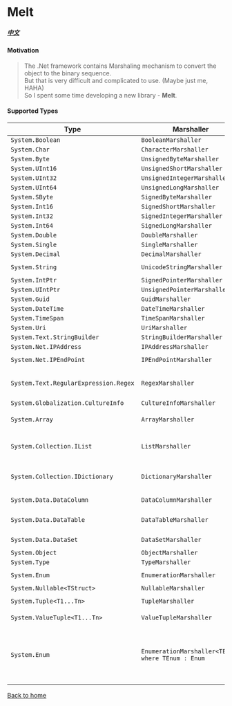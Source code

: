 # Melt
##### [中文](./readme.zh-tw.md)

#### Motivation
> The .Net framework contains Marshaling mechanism to convert the object to the binary sequence.  
> But that is very difficult and complicated to use. (Maybe just me, HAHA)  
> So I spent some time developing a new library - **Melt**.

#### Supported Types

| Type | Marshaller | Dependency
| --- | --- | --- |
| ```System.Boolean``` | ```BooleanMarshaller``` |
| ```System.Char``` | ```CharacterMarshaller``` |
| ```System.Byte``` | ```UnsignedByteMarshaller``` |
| ```System.UInt16``` | ```UnsignedShortMarshaller``` |
| ```System.UInt32``` | ```UnsignedIntegerMarshaller``` |
| ```System.UInt64``` | ```UnsignedLongMarshaller``` |
| ```System.SByte``` | ```SignedByteMarshaller``` |
| ```System.Int16``` | ```SignedShortMarshaller``` |
| ```System.Int32``` | ```SignedIntegerMarshaller``` |
| ```System.Int64``` | ```SignedLongMarshaller``` |
| ```System.Double``` | ```DoubleMarshaller``` |
| ```System.Single``` | ```SingleMarshaller``` |
| ```System.Decimal``` | ```DecimalMarshaller``` |
| ```System.String``` | ```UnicodeStringMarshaller``` | ```SignedLongMarshaller``` ```SignedIntegerMarshaller```
| ```System.IntPtr``` | ```SignedPointerMarshaller``` | ```SignedIntegerMarshaller```
| ```System.UIntPtr``` | ```UnsignedPointerMarshaller``` | ```SignedIntegerMarshaller```
| ```System.Guid``` | ```GuidMarshaller``` |
| ```System.DateTime``` | ```DateTimeMarshaller``` | ```SignedLongMarshaller``` 
| ```System.TimeSpan``` | ```TimeSpanMarshaller``` | ```SignedLongMarshaller``` 
| ```System.Uri``` | ```UriMarshaller``` | ```UnicodeStringMarshaller```
| ```System.Text.StringBuilder``` | ```StringBuilderMarshaller``` | ```UnicodeStringMarshaller```
| ```System.Net.IPAddress``` | ```IPAddressMarshaller``` | ```SignedIntegerMarshaller```
| ```System.Net.IPEndPoint``` | ```IPEndPointMarshaller```| ```IPAddressMarshaller``` ```SignedIntegerMarshaller```
| ```System.Text.RegularExpression.Regex``` | ```RegexMarshaller``` | ```SignedIntegerMarshaller``` ```SignedShortMarshaller``` ```TimeSpanMarshaller``` ```UnicodeStringMarshaller```
| ```System.Globalization.CultureInfo``` | ```CultureInfoMarshaller``` | ```SignedIntegerMarshaller``` 
| ```System.Array``` | ```ArrayMarshaller``` | ```SignedIntegerMarshaller``` ```TypeMarshaller``` ```ObjectMarshaller```
| ```System.Collection.IList``` | ```ListMarshaller``` | ```SignedIntegerMarshaller``` ```SignedByteMarshaller``` ```TypeMarshaller``` ```ObjectMarshaller```
| ```System.Collection.IDictionary``` | ```DictionaryMarshaller``` | ```SignedIntegerMarshaller``` ```SignedByteMarshaller``` ```TypeMarshaller``` ```ObjectMarshaller```
| ```System.Data.DataColumn``` | ```DataColumnMarshaller``` | ```TypeMarshaller``` ```UnicodeStringMarshaller```
| ```System.Data.DataTable``` | ```DataTableMarshaller``` | ```DataColumnMarshaller``` ```ArrayMarshaller``` ```ObjectMarshaller```
| ```System.Data.DataSet``` | ```DataSetMarshaller``` | ```DataTableMarshaller``` ```ArrayMarshaller```
| ```System.Object``` | ```ObjectMarshaller``` | ```*```
| ```System.Type``` | ```TypeMarshaller``` | ```UnicodeStringMarshaller```
| ```System.Enum``` | ```EnumerationMarshaller``` | ```TypeMarshaller``` ```ObjectMarshaller``` 
| ```System.Nullable<TStruct>``` | ```NullableMarshaller``` | ```ObjectMarshaller```
| ```System.Tuple<T1...Tn>``` | ```TupleMarshaller``` | ```ObjectMarshaller``` ```SignedIntegerMarshaller```
| ```System.ValueTuple<T1...Tn>``` | ```ValueTupleMarshaller``` | ```ObjectMarshaller``` ```SignedIntegerMarshaller```
| ```System.Enum``` | ```EnumerationMarshaller<TEnum> where TEnum : Enum``` | ```UnsignedByteMarshaller``` ```UnsignedShortMarshaller``` ```UnsignedIntegerMarshaller``` ```UnsignedLongMarshaller``` ```SignedByteMarshaller``` ```SignedShortMarshaller``` ```SignedIntegerMarshaller``` ```SignedLongMarshaller``` 

 
[Back to home](../../../)